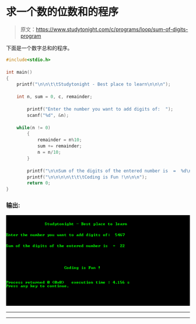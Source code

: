 # 求一个数的位数和的程序

> 原文：<https://www.studytonight.com/c/programs/loop/sum-of-digits-program>

下面是一个数字总和的程序。

```cpp
#include<stdio.h>

int main()
{
	printf("\n\n\t\tStudytonight - Best place to learn\n\n\n");

	int n, sum = 0, c, remainder;

    	printf("Enter the number you want to add digits of:  ");
    	scanf("%d", &n);

	while(n != 0)
    	{
        	remainder = n%10;
        	sum += remainder;
        	n = n/10;
    	}

    	printf("\n\nSum of the digits of the entered number is  =  %d\n\n", sum);
    	printf("\n\n\n\n\t\t\tCoding is Fun !\n\n\n");
    	return 0;
}
```

### 输出:

![Program to find Sum of Digits of Number](img/94a9b1799492e57729e1e3021d0f88b9.png)

* * *

* * *